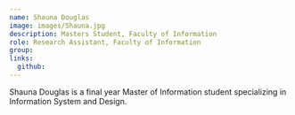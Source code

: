 ```yaml
---
name: Shauna Douglas
image: images/Shauna.jpg
description: Masters Student, Faculty of Information
role: Research Assistant, Faculty of Information
group: 
links:
  github: 
---
```


Shauna Douglas is a final year Master of Information student specializing in Information System and Design.
